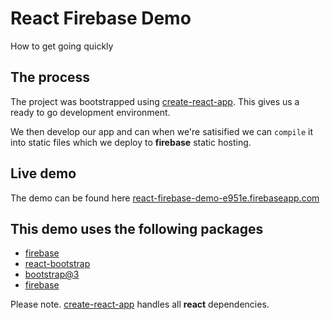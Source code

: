 # React Firebase Demo

How to get going quickly

## The process

The project was bootstrapped using [create-react-app](https://github.com/facebookincubator/create-react-app). This gives us a ready to go development environment. 

We then develop our app and can when we're satisified we can `compile` it into static files which we deploy to **firebase** static hosting.

## Live demo

The demo can be found here [react-firebase-demo-e951e.firebaseapp.com](https://react-firebase-demo-e951e.firebaseapp.com/)

## This demo uses the following packages

- [firebase](https://www.npmjs.com/package/firebase)
- [react-bootstrap](https://www.npmjs.com/package/react-bootstrap)
- [bootstrap@3](https://www.npmjs.com/package/bootstrap)
- [firebase](https://www.npmjs.com/package/firebase)

Please note. [create-react-app](https://github.com/facebookincubator/create-react-app) handles all **react** dependencies.